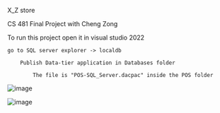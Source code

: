 X_Z store

CS 481 Final Project with Cheng Zong

To run this project 
    open it in visual studio 2022
    
    go to SQL server explorer -> localdb
    
        Publish Data-tier application in Databases folder
        
            The file is "POS-SQL_Server.dacpac" inside the POS folder
            
 
  
  ![image](https://user-images.githubusercontent.com/84262040/195719685-f1d45797-9d43-448a-b3eb-945f47e421ab.png)



   ![image](https://user-images.githubusercontent.com/84262040/195720583-4546bb88-58bf-4470-b130-fa71d53f177b.png)
